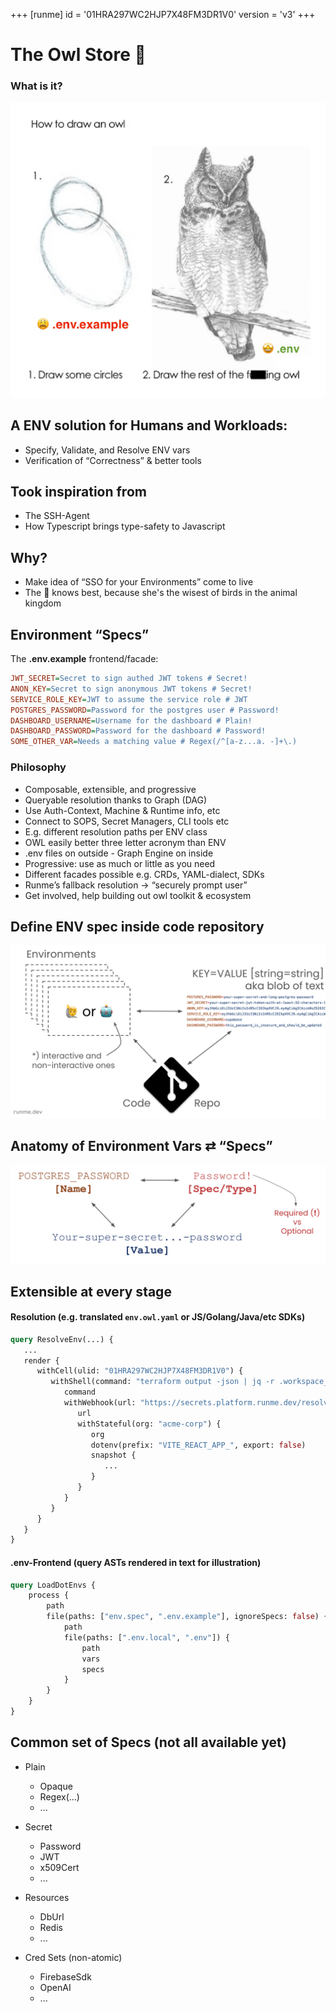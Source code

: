 +++
[runme]
id = '01HRA297WC2HJP7X48FM3DR1V0'
version = 'v3'
+++

# The Owl Store 🦉

### What is it?

![Owl Store](assets/owl.png)

## A ENV solution for Humans **and** Workloads:

- Specify, Validate, and Resolve ENV vars
- Verification of “Correctness” & better tools

## Took inspiration from

- The SSH-Agent
- How Typescript brings type-safety to Javascript

## Why?

- Make idea of “SSO for your Environments” come to live
- The 🦉 knows best, because she's the wisest of birds in the animal kingdom

## Environment “Specs”

The **.env.example** frontend/facade:

```ini {"id":"01HS8C1ON0T7BGJA0T6TT2G68R","interpreter":"cat"}
JWT_SECRET=Secret to sign authed JWT tokens # Secret!
ANON_KEY=Secret to sign anonymous JWT tokens # Secret!
SERVICE_ROLE_KEY=JWT to assume the service role # JWT
POSTGRES_PASSWORD=Password for the postgres user # Password!
DASHBOARD_USERNAME=Username for the dashboard # Plain!
DASHBOARD_PASSWORD=Password for the dashboard # Password!
SOME_OTHER_VAR=Needs a matching value # Regex(/^[a-z...a. -]+\.)
```

### Philosophy

- Composable, extensible, and progressive
- Queryable resolution thanks to Graph (DAG)
- Use Auth-Context, Machine & Runtime info, etc
- Connect to SOPS, Secret Managers, CLI tools etc
- E.g. different resolution paths per ENV class
- OWL easily better three letter acronym than ENV
- .env files on outside - Graph Engine on inside
- Progressive: use as much or little as you need
- Different facades possible e.g. CRDs, YAML-dialect, SDKs
- Runme’s fallback resolution → “securely prompt user”
- Get involved, help building out owl toolkit & ecosystem

## Define ENV spec inside code repository

![Relationship](assets/env-spec.png)

## Anatomy of Environment Vars ⇄ “Specs”

![Specs](assets/vars-specs.png)

## Extensible at every stage

#### Resolution (e.g. translated `env.owl.yaml` or JS/Golang/Java/etc SDKs)

```graphql {"id":"01HSXDJ4HAGVVT62961TK2NTBT","interpreter":"cat"}
query ResolveEnv(...) {
   ...
   render {
      withCell(ulid: "01HRA297WC2HJP7X48FM3DR1V0") {
         withShell(command: "terraform output -json | jq -r .workspace_vars.value.{}") {
            command
            withWebhook(url: "https://secrets.platform.runme.dev/resolver") {
               url
               withStateful(org: "acme-corp") {
                  org
                  dotenv(prefix: "VITE_REACT_APP_", export: false)
                  snapshot {
                     ...
                  }
               }
            }
         }
      }
   }
}
```

#### .env-Frontend (query ASTs rendered in text for illustration)

```graphql {"id":"01HSXDR2PDVFZ9ZV8Z60XK6MTB","interpreter":"cat"}
query LoadDotEnvs {
    process {
        path
        file(paths: ["env.spec", ".env.example"], ignoreSpecs: false) {
            path
            file(paths: [".env.local", ".env"]) {
                path
                vars
                specs
            }
        }
    }
}
```

## Common set of Specs (not all available yet)

- Plain

   - Opaque
   - Regex(...)
   - ...

- Secret

   - Password
   - JWT
   - x509Cert
   - ...

- Resources

   - DbUrl
   - Redis
   - ...

- Cred Sets (non-atomic)

   - FirebaseSdk
   - OpenAI
   - ...
